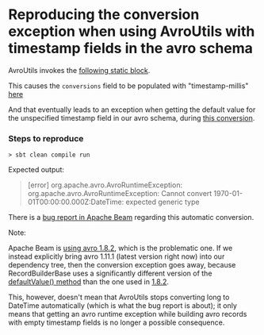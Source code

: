 # Reproducing the conversion exception when using AvroUtils with timestamp fields in the avro schema

AvroUtils invokes the [following static block](https://github.com/apache/beam/blob/master/sdks/java/core/src/main/java/org/apache/beam/sdk/schemas/utils/AvroUtils.java#L109).

This causes the `conversions` field to be populated with "timestamp-millis" [here](https://github.com/apache/avro/blob/master/lang/java/avro/src/main/java/org/apache/avro/generic/GenericData.java#L139.)

And that eventually leads to an exception when getting the default value for the unspecified timestamp
field in our avro schema, during [this conversion](https://github.com/apache/avro/blob/release-1.8.2/lang/java/avro/src/main/java/org/apache/avro/data/RecordBuilderBase.java#L159).

### Steps to reproduce
```
> sbt clean compile run
```

Expected output:
> [error] org.apache.avro.AvroRuntimeException: org.apache.avro.AvroRuntimeException: Cannot convert 1970-01-01T00:00:00.000Z:DateTime: expected generic type

There is a [bug report in Apache Beam](https://github.com/apache/beam/issues/20205) regarding this automatic conversion.

Note:

Apache Beam is [using avro 1.8.2](https://github.com/apache/beam/blob/434427e90b55027c5944fa73de68bff4f9a4e8fe/buildSrc/src/main/groovy/org/apache/beam/gradle/BeamModulePlugin.groovy#L519
), which is the problematic one. If we instead explicitly bring avro 1.11.1  (latest version right now) into our dependency tree,
then the conversion exception goes away, because RecordBuilderBase uses a significantly different version of the
[defaultValue() method](https://github.com/apache/avro/blob/release-1.11.1/lang/java/avro/src/main/java/org/apache/avro/data/RecordBuilderBase.java#L137) 
than the one used in [1.8.2](https://github.com/apache/avro/blob/release-1.8.2/lang/java/avro/src/main/java/org/apache/avro/data/RecordBuilderBase.java#L152). 

This, however, doesn't mean that AvroUtils stops converting long to DateTime automatically (which is what the bug report is about); 
it only means that getting an avro runtime exception while building avro records with empty timestamp fields is no longer a possible consequence.